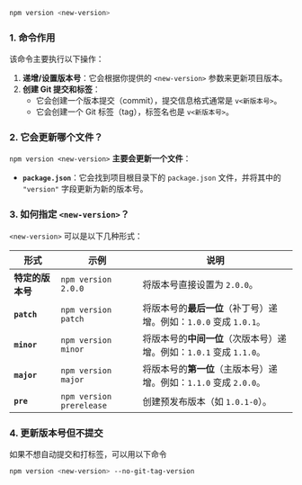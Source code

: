 ```sh
npm version <new-version>
```

### 1. 命令作用

该命令主要执行以下操作：

1. **递增/设置版本号**：它会根据你提供的 `<new-version>` 参数来更新项目版本。
2. **创建 Git 提交和标签**：
   - 它会创建一个版本提交（commit），提交信息格式通常是 `v<新版本号>`。
   - 它会创建一个 Git 标签（tag），标签名也是 `v<新版本号>`。

### 2. 它会更新哪个文件？

`npm version <new-version>` **主要会更新一个文件**：

- **`package.json`**：它会找到项目根目录下的 `package.json` 文件，并将其中的 `"version"` 字段更新为新的版本号。

### 3. 如何指定 `<new-version>`？

`<new-version>` 可以是以下几种形式：

| **形式**      | **示例**                   | **说明**                                       |
| ----------- | ------------------------ | -------------------------------------------- |
| **特定的版本号**  | `npm version 2.0.0`      | 将版本号直接设置为 `2.0.0`。                           |
| **`patch`** | `npm version patch`      | 将版本号的**最后一位**（补丁号）递增。例如：`1.0.0` 变成 `1.0.1`。  |
| **`minor`** | `npm version minor`      | 将版本号的**中间一位**（次版本号）递增。例如：`1.0.1` 变成 `1.1.0`。 |
| **`major`** | `npm version major`      | 将版本号的**第一位**（主版本号）递增。例如：`1.1.0` 变成 `2.0.0`。  |
| **`pre`**   | `npm version prerelease` | 创建预发布版本（如 `1.0.1-0`）。                        |

### 4. 更新版本号但不提交

如果不想自动提交和打标签，可以用以下命令

```sh
npm version <new-version> --no-git-tag-version
```
